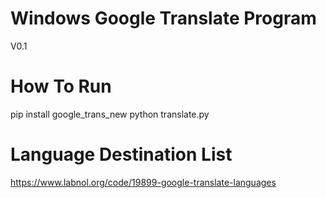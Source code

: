 # Windows Google Translate Program
V0.1

# How To Run
pip install google_trans_new
python translate.py

# Language Destination List
https://www.labnol.org/code/19899-google-translate-languages
